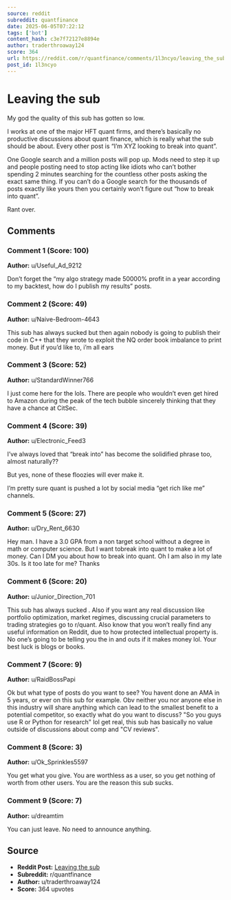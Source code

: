 ```yaml
---
source: reddit
subreddit: quantfinance
date: 2025-06-05T07:22:12
tags: ['bot']
content_hash: c3e7f72127e8894e
author: traderthroaway124
score: 364
url: https://reddit.com/r/quantfinance/comments/1l3ncyo/leaving_the_sub/
post_id: 1l3ncyo
---
```


# Leaving the sub

My god the quality of this sub has gotten so low. 

I works at one of the major HFT quant firms, and there’s basically no productive discussions about quant finance, which is really what the sub should be about. Every other post is “I’m XYZ looking to break into quant”.

One Google search and a million posts will pop up. Mods need to step it up and people posting need to stop acting like idiots who can’t bother spending 2 minutes searching for the countless other posts asking the exact same thing. If you can’t do a Google search for the thousands of posts exactly like yours then you certainly won’t figure out “how to break into quant”.

Rant over. 

## Comments

### Comment 1 (Score: 100)

**Author:** u/Useful_Ad_9212

Don’t forget the “my algo strategy made 50000% profit in a year according to my backtest, how do I publish my results” posts.

### Comment 2 (Score: 49)

**Author:** u/Naive-Bedroom-4643

This sub has always sucked but then again nobody is going to publish their code in C++ that they wrote to exploit the NQ order book imbalance to print money. But if you’d like to,  i’m all ears

### Comment 3 (Score: 52)

**Author:** u/StandardWinner766

I just come here for the lols. There are people who wouldn’t even get hired to Amazon during the peak of the tech bubble sincerely thinking that they have a chance at CitSec.

### Comment 4 (Score: 39)

**Author:** u/Electronic_Feed3

I’ve always loved that “break into” has become the solidified phrase too, almost naturally??

But yes, none of these floozies will ever make it. 

I’m pretty sure quant is pushed a lot by social media “get rich like me” channels.

### Comment 5 (Score: 27)

**Author:** u/Dry_Rent_6630

Hey man. I have a 3.0 GPA from a non target school without a degree in math or computer science. But I want tobreak into quant to make a lot of money. Can I DM you about how to break into quant. Oh I am also in my late 30s. Is it too late for me? Thanks

### Comment 6 (Score: 20)

**Author:** u/Junior_Direction_701

This sub has always sucked . Also if you want any real discussion like portfolio optimization, market regimes, discussing crucial parameters to trading strategies go to r/quant. Also know that you won’t really find any useful information on Reddit, due to how protected intellectual property is. No one’s going to be telling you the in and outs if it makes money lol. Your best luck is blogs or books.

### Comment 7 (Score: 9)

**Author:** u/RaidBossPapi

Ok but what type of posts do you want to see? You havent done an AMA in 5 years, or ever on this sub for example. Obv neither you nor anyone else in this industry will share anything which can lead to the smallest benefit to a potential competitor, so exactly what do you want to discuss? "So you guys use R or Python for research" lol get real, this sub has basically no value outside of discussions about comp and "CV reviews".

### Comment 8 (Score: 3)

**Author:** u/Ok_Sprinkles5597

You get what you give.
You are worthless as a user, so you get nothing of worth from other users. 
You are the reason this sub sucks.

### Comment 9 (Score: 7)

**Author:** u/dreamtim

You can just leave. No need to announce anything.

## Source

- **Reddit Post:** [Leaving the sub](https://reddit.com/r/quantfinance/comments/1l3ncyo/leaving_the_sub/)
- **Subreddit:** r/quantfinance
- **Author:** u/traderthroaway124
- **Score:** 364 upvotes
